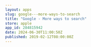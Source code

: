 ```yaml
---
layout: apps
slug: google---more-ways-to-search
title: "Google - More ways to search"
store: apple
app_id: 284815942
date: 2024-06-30T11:00:50Z
published: 2019-02-12T08:00:00Z
---
```

